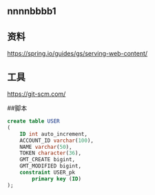 ## nnnnbbbb1

## 资料
https://spring.io/guides/gs/serving-web-content/

## 工具
https://git-scm.com/

##脚本
```sql
create table USER
(
	ID int auto_increment,
	ACCOUNT_ID varchar(100),
	NAME varchar(50),
	TOKEN character(36),
	GMT_CREATE bigint,
	GMT_MODIFIED bigint,
	constraint USER_pk
		primary key (ID)
);
```
